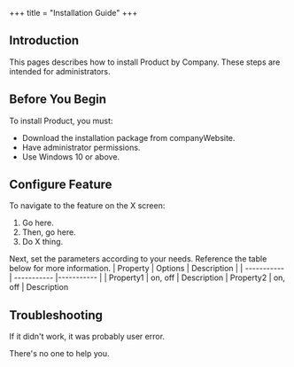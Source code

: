 +++
title = "Installation Guide"
+++

## Introduction
This pages describes how to install Product by Company. These steps are intended for administrators.

## Before You Begin

To install Product, you must:
- Download the installation package from companyWebsite.
- Have administrator permissions.
- Use Windows 10 or above.

## Configure Feature
To navigate to the feature on the X screen:
1. Go here.
2. Then, go here.
3. Do X thing.

Next, set the parameters according to your needs. Reference the table below for more information.
| Property        | Options | Description |
| ----------- | ----------- |----------- |
| Property1       | on, off       | Description
| Property2      |  on, off       | Description

## Troubleshooting
If it didn't work, it was probably user error.

There's no one to help you.
